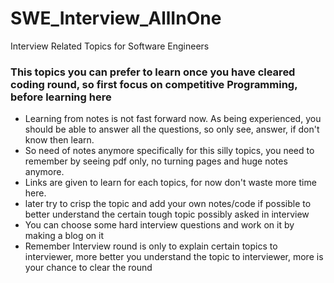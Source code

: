 # SWE_Interview_AllInOne
Interview Related Topics for Software Engineers


### This topics you can prefer to learn once you have cleared coding round, so first focus on competitive Programming, before learning here
* Learning from notes is not fast forward now. As being experienced, you should be able to answer all the questions, so only see, answer, if don't know then learn. 
* So need of notes anymore specifically for this silly topics, you need to remember by seeing pdf only, no turning pages and huge notes anymore.
* Links are given to learn for each topics, for now don't waste more time here.
* later try to crisp the topic and add your own notes/code if possible to better understand the certain tough topic possibly asked in interview
* You can choose some hard interview questions and work on it by making a blog on it
* Remember Interview round is only to explain certain topics to interviewer, more better you understand the topic to interviewer, more is your chance to clear the round
